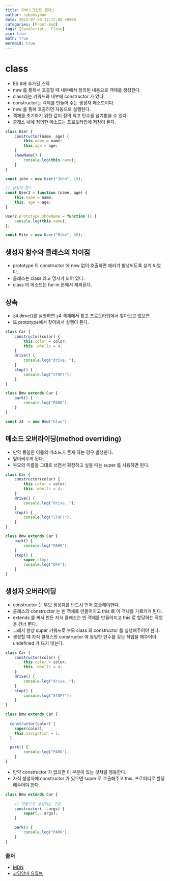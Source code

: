 ```yaml
---
title: 자바스크립트 클래스
author: syboosyboo
date: 2023-07-30 12:17:00 +0900
categories: [Front-End]
tags: [JavaScript,  Class]
pin: true
math: true
mermaid: true
---
```



# class
- ES 6에 추가된 스펙
- new 를 통해서 호출할 때 내부에서 정의된 내용으로 객체를 생성한다. 
- class라는 키워드와 내부에 constructor 가 있다.
- constructor는 객체를 만들어 주는 생성자 메소드이다.
- new 를 통해 호출하면 자동으로 실행된다.
- 객체를 초기하기 위한 값이 정의 되고 인수를 넘겨받을 수 있다.
- 클래스 내에 정의한 메소드는 프로토타입에 저장이 된다.


```javascript
class User {
    constructor(name, age) {
        this.name = name;
        this.age = age;
    }
    showName() {
        console.log(this.name);
    }
}

const john = new User("John", 19);

// 생성자 함수
const User2 = function (name, age) {
    this.name = name;
    this. age = age;
}

User2.prototype.showName = function () {
    console.log(this.name);
};

const Mike = new User("Mike", 30);
```
## 생성자 함수와 클래스의 차이점

- prototype 의 constructor 에 new 없이 호출하면 에러가 발생되도록 설계 되었다.
- 클래스는 class 라고 명시가 되어 있다.
- class 의 메소드는 for-in 문에서 제외된다.

## 상속
- z4.dirve()를 실행하면 z4 객체에서 찾고 프로토타입에서 찾아보고 없으면 
- 또 prototype에서 찾아봐서 실행이 된다.

```javascript
class Car {
    constructor(color) {
        this.color = color;
        this. whells = 4;
    }
    drive() {
        console.log("drive..");
    }
    stop() {
        console.log("STOP!");
    }
}

class Bmw extends Car {
    park() {
        console.log("PARK");
    }
}

const z4  = new Bmw("blue");
```

## 메소드 오버라이딩(method overriding)
- 만약 동일한 이름의 메소드가 존재 하는 경우 발생한다.
- 덮어씌우게 된다.
- 부모의 이름을 그대로 쓰면서 확장하고 싶을 때는 super 를 사용하면 된다.

```javascript
class Car {
    constructor(color) {
        this.color = color;
        this. whells = 4;
    }
    drive() {
        console.log("drive..");
    }
    stop() {
        console.log("STOP!");
    }
}

class Bmw extends Car {
    park() {
        console.log("PARK");
    }
    stop() {
        super.stop;
        console.log("OFF");
    }
}
```

## 생성자 오버라이딩

- constructor 는 부모 생성자를 반드시 먼저 호출해야한다.
- 클래스의 constructor 는 빈 객체로 만들어지고 this 로 이 객체를 가르키게 된다.
- extends 를 써서 만든 자식 클래스는 빈 객체를 만들어지고 this 로 할당하는 작업을 건너 뛴다.
- 그래서 항상 super 키워드로 부모 class 의 constructor 를 실행해주어야 한다.
- 생성할 때 자식 클래스의 constructor 에 동일한 인수를 갖는 작업을 해주어야 undefined 가 뜨지 않는다.

```javascript
class Car {
    constructor(color) {
        this.color = color;
        this. whells = 4;
    }
    drive() {
        console.log("drive..");
    }
    stop() {
        console.log("STOP!");
    }
}

class Bmw extends Car {
  
  constructor(color) {
    super(color);
    this.navigation = 1;
  }

  park() {
        console.log("PARK");
    }
}
```

- 만약 constructor 가 없으면 이 부분이 있는 것처럼 행동한다.
- 자식 생성자에 constructor 가 있으면 super 로 호출해주고 this. 프로퍼티로 할당해주어야 한다.
```javascript
class Bmw extends Car {
    
    // 자동으로 생성되는 구문
    constructor(...args) {
        super(...args);
    }

    park() {
        console.log("PARK");
    }
}
```

### 출처
- [MDN](https://developer.mozilla.org/ko/)
- [코딩앙마 유튜브](https://youtube.com/codingangma/)
